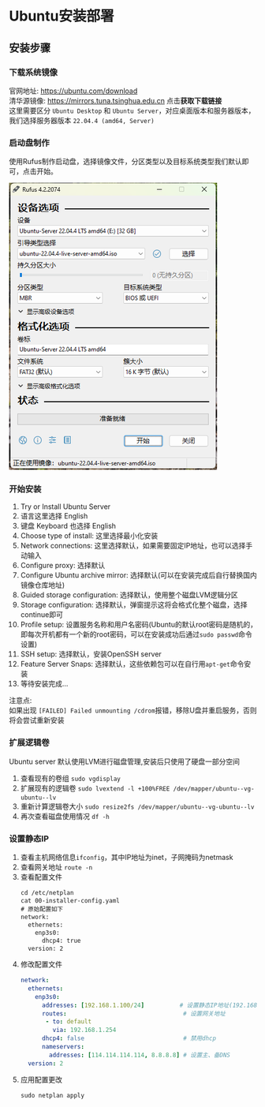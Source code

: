 # Ubuntu安装部署

## 安装步骤

### 下载系统镜像

官网地址: https://ubuntu.com/download  
清华源镜像: https://mirrors.tuna.tsinghua.edu.cn  点击**获取下载链接**  
这里需要区分 `Ubuntu Desktop` 和 `Ubuntu Server`，对应桌面版本和服务器版本，我们选择服务器版本 `22.04.4 (amd64, Server)`


### 启动盘制作

使用Rufus制作启动盘，选择镜像文件，分区类型以及目标系统类型我们默认即可，点击开始。

![Rufus](imgs/rufus-ubuntu.png)

### 开始安装

1. Try or Install Ubuntu Server
2. 语言这里选择 English
3. 键盘 Keyboard 也选择 English
4. Choose type of install: 这里选择最小化安装
5. Network connections: 这里选择默认，如果需要固定IP地址，也可以选择手动输入
6. Configure proxy: 选择默认
7. Configure Ubuntu archive mirror: 选择默认(可以在安装完成后自行替换国内镜像仓库地址)
8. Guided storage configuration: 选择默认，使用整个磁盘LVM逻辑分区
9. Storage configuration: 选择默认，弹窗提示这将会格式化整个磁盘，选择continue即可
10. Profile setup: 设置服务名称和用户名密码(Ubuntu的默认root密码是随机的，即每次开机都有一个新的root密码，可以在安装成功后通过`sudo passwd`命令设置)
11. SSH setup: 选择默认，安装OpenSSH server
12. Feature Server Snaps: 选择默认，这些依赖包可以在自行用`apt-get`命令安装
13. 等待安装完成...

注意点:  
如果出现 `[FAILED] Failed unmounting /cdrom`报错，移除U盘并重启服务，否则将会尝试重新安装


### 扩展逻辑卷
Ubuntu server 默认使用LVM进行磁盘管理,安装后只使用了硬盘一部分空间

1. 查看现有的卷组 `sudo vgdisplay`
2. 扩展现有的逻辑卷 `sudo lvextend -l +100%FREE /dev/mapper/ubuntu--vg-ubuntu--lv`
3. 重新计算逻辑卷大小 `sudo resize2fs /dev/mapper/ubuntu--vg-ubuntu--lv`
4. 再次查看磁盘使用情况 `df -h`

### 设置静态IP
1. 查看主机网络信息`ifconfig`，其中IP地址为inet，子网掩码为netmask
2. 查看网关地址 `route -n`
3. 查看配置文件
   ```shell
   cd /etc/netplan
   cat 00-installer-config.yaml
   # 原始配置如下
   network:
     ethernets:
       enp3s0:
         dhcp4: true
     version: 2
   ```
4. 修改配置文件
   ```yml
   network:
     ethernets:
       enp3s0:
         addresses: [192.168.1.100/24]          # 设置静态IP地址(192.168.1.100)和掩码
         routes:                                 # 设置网关地址
          - to: default
            via: 192.168.1.254
         dhcp4: false                            # 禁用dhcp
         nameservers:
           addresses: [114.114.114.114, 8.8.8.8] # 设置主、备DNS
     version: 2
   ```
5. 应用配置更改
    ```shell
    sudo netplan apply
    ```